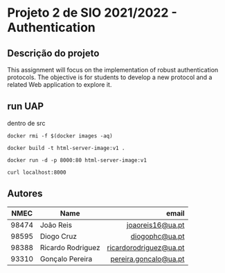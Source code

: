 # Projeto 2 de SIO 2021/2022 - **Authentication**

## Descrição do projeto

This assignment will focus on the implementation of robust authentication protocols. The objective is for students to develop a new protocol and a related Web application to explore it.

## run UAP

dentro de src

```
docker rmi -f $(docker images -aq)

docker build -t html-server-image:v1 .

docker run -d -p 8000:80 html-server-image:v1

curl localhost:8000
```

## **Autores**

| NMEC  | Name              |                   email  |
| ----- | ----------------- | -----------------------: |
| 98474 | João Reis         |       joaoreis16@ua.pt   |
| 98595 | Diogo Cruz        |         diogophc@ua.pt   |
| 98388 | Ricardo Rodriguez | ricardorodriguez@ua.pt   |
| 93310 | Gonçalo Pereira   |  pereira.goncalo@ua.pt   |
